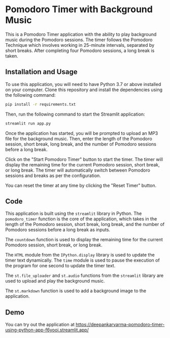 # Pomodoro Timer with Background Music

This is a Pomodoro Timer application with the ability to play background music during the Pomodoro sessions. The timer follows the Pomodoro Technique which involves working in 25-minute intervals, separated by short breaks. After completing four Pomodoro sessions, a long break is taken.

## Installation and Usage

To use this application, you will need to have Python 3.7 or above installed on your computer. Clone this repository and install the dependencies using the following command:

```bash
pip install -r requirements.txt
```

Then, run the following command to start the Streamlit application:

```bash
streamlit run app.py
```

Once the application has started, you will be prompted to upload an MP3 file for the background music. Then, enter the length of the Pomodoro session, short break, long break, and the number of Pomodoro sessions before a long break.

Click on the "Start Pomodoro Timer" button to start the timer. The timer will display the remaining time for the current Pomodoro session, short break, or long break. The timer will automatically switch between Pomodoro sessions and breaks as per the configuration.

You can reset the timer at any time by clicking the "Reset Timer" button.

## Code

This application is built using the `streamlit` library in Python. The `pomodoro_timer` function is the core of the application, which takes in the length of the Pomodoro session, short break, long break, and the number of Pomodoro sessions before a long break as inputs.

The `countdown` function is used to display the remaining time for the current Pomodoro session, short break, or long break.

The `HTML` module from the `IPython.display` library is used to update the timer text dynamically. The `time` module is used to pause the execution of the program for one second to update the timer text.

The `st.file_uploader` and `st.audio` functions from the `streamlit` library are used to upload and play the background music.

The `st.markdown` function is used to add a background image to the application.

## Demo

You can try out the application at https://deepankarvarma-pomodoro-timer-using-python-app-f6yooi.streamlit.app/
